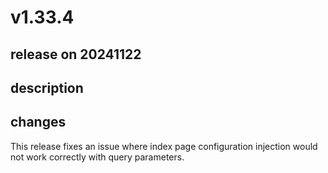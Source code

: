 # v1.33.4

## release on 20241122

## description

## changes

This release fixes an issue where index page configuration injection would not work correctly with query parameters.

